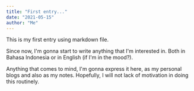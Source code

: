 ```yaml
---
title: "First entry..."
date: "2021-05-15"
author: "Me"
---
```


This is my first entry using markdown file.

Since now, I'm gonna start to write anything that I'm interested in. Both in Bahasa Indonesia or in English (if I'm in the mood?).

Anything that comes to mind, I'm gonna express it here, as my personal blogs and also as my notes. Hopefully, I will not lack of motivation in doing this routinely.
